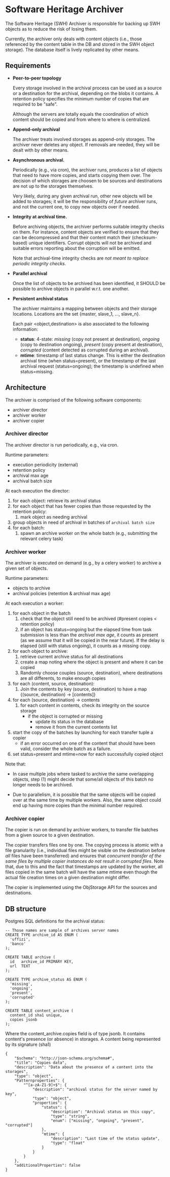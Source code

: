 Software Heritage Archiver
==========================

The Software Heritage (SWH) Archiver is responsible for backing up SWH objects
as to reduce the risk of losing them.

Currently, the archiver only deals with content objects (i.e., those referenced
by the content table in the DB and stored in the SWH object storage). The
database itself is lively replicated by other means.


Requirements
------------

* **Peer-to-peer topology**

  Every storage involved in the archival process can be used as a source or a
  destination for the archival, depending on the blobs it contains. A
  retention policy specifies the minimum number of copies that are required
  to be "safe".

  Although the servers are totally equals the coordination of which content
  should be copied and from where to where is centralized.

* **Append-only archival**

  The archiver treats involved storages as append-only storages. The archiver
  never deletes any object. If removals are needed, they will be dealt with
  by other means.

* **Asynchronous archival.**

  Periodically (e.g., via cron), the archiver runs, produces a list of objects
  that need to have more copies, and starts copying them over. The decision of
  which storages are choosen to be sources and destinations are not up to the
  storages themselves.

  Very likely, during any given archival run, other new objects will be added
  to storages; it will be the responsibility of *future* archiver runs, and
  not the current one, to copy new objects over if needed.

* **Integrity at archival time.**

  Before archiving objects, the archiver performs suitable integrity checks on
  them. For instance, content objects are verified to ensure that they can be
  decompressed and that their content match their (checksum-based) unique
  identifiers. Corrupt objects will not be archived and suitable errors
  reporting about the corruption will be emitted.

  Note that archival-time integrity checks are *not meant to replace periodic
  integrity checks*.

* **Parallel archival**

  Once the list of objects to be archived has been identified, it SHOULD be
  possible to archive objects in parallel w.r.t. one another.

* **Persistent archival status**

  The archiver maintains a mapping between objects and their storage
  locations.  Locations are the set {master, slave_1, ..., slave_n}.

  Each pair <object,destination> is also associated to the following
  information:

  * **status**: 4-state: *missing* (copy not present at destination), *ongoing*
    (copy to destination ongoing), *present* (copy present at destination),
    *corrupted* (content detected as corrupted during an archival).
  * **mtime**: timestamp of last status change. This is either the destination
    archival time (when status=present), or the timestamp of the last archival
    request (status=ongoing); the timestamp is undefined when status=missing.


Architecture
------------

The archiver is comprised of the following software components:

* archiver director
* archiver worker
* archiver copier


### Archiver director

The archiver director is run periodically, e.g., via cron.

Runtime parameters:

* execution periodicity (external)
* retention policy
* archival max age
* archival batch size

At each execution the director:

1. for each object: retrieve its archival status
2. for each object that has fewer copies than those requested by the
   retention policy:
   1. mark object as needing archival
3. group objects in need of archival in batches of `archival batch size`
4. for each batch:
   1. spawn an archive worker on the whole batch (e.g., submitting the relevant
      celery task)


### Archiver worker

The archiver is executed on demand (e.g., by a celery worker) to archive a
given set of objects.

Runtime parameters:

* objects to archive
* archival policies (retention & archival max age)

At each execution a worker:

1. for each object in the batch
   1. check that the object still need to be archived
      (#present copies < retention policy)
   2. if an object has status=ongoing but the elapsed time from task
      submission is less than the *archival max age*, it counts as
      present (as we assume that it will be copied in the near
      future). If the delay is elapsed (still with status ongoing), it
      counts as a missing copy.
2. for each object to archive:
   1. retrieve current archive status for all destinations
   2. create a map noting where the object is present and where it can be copied
   3. Randomly choose couples (source, destination), where destinations are all
      differents, to make enough copies
3. for each (content, source, destination):
   1. Join the contents by key (source, destination) to have a map
      {(source, destination) -> [contents]}
4. for each (source, destination) -> contents
   1. for each content in contents, check its integrity on the source storage
      * if the object is corrupted or missing
        * update its status in the database
        * remove it from the current contents list
5. start the copy of the batches by launching for each transfer tuple a copier
      * if an error occurred on one of the content that should have been valid,
        consider the whole batch as a failure.
6. set status=present and mtime=now for each successfully copied object

Note that:

* In case multiple jobs where tasked to archive the same overlapping
  objects, step (1) might decide that some/all objects of this batch
  no longer needs to be archived.

* Due to parallelism, it is possible that the same objects will be
  copied over at the same time by multiple workers. Also, the same
  object could end up having more copies than the minimal number
  required.


### Archiver copier

The copier is run on demand by archiver workers, to transfer file batches from
a given source to a given destination.

The copier transfers files one by one. The copying process is atomic with a file
granularity (i.e., individual files might be visible on the destination before
*all* files have been transferred) and ensures that *concurrent transfer of the
same files by multiple copier instances do not result in corrupted files*. Note
that, due to this and the fact that timestamps are updated by the worker, all
files copied in the same batch will have the same mtime even though the actual
file creation times on a given destination might differ.

The copier is implemented using the ObjStorage API for the sources and
destinations.


DB structure
------------

Postgres SQL definitions for the archival status:

    -- Those names are sample of archives server names
    CREATE TYPE archive_id AS ENUM (
      'uffizi',
      'banco'
    );

    CREATE TABLE archive (
      id   archive_id PRIMARY KEY,
      url  TEXT
    );

    CREATE TYPE archive_status AS ENUM (
      'missing',
      'ongoing',
      'present',
      'corrupted'
    );

    CREATE TABLE content_archive (
      content_id sha1 unique,
      copies jsonb
    );


Where the content_archive.copies field is of type jsonb.
It contains content's presence (or absence) in storages.
A content being represented by its signature (sha1)

    {
        "$schema": "http://json-schema.org/schema#",
        "title": "Copies data",
        "description": "Data about the presence of a content into the storages",
        "type": "object",
        "Patternproperties": {
            "^[a-zA-Z1-9]+$": {
                "description": "archival status for the server named by key",
                "type": "object",
                "properties": {
                    "status": {
                        "description": "Archival status on this copy",
                        "type": "string",
                        "enum": ["missing", "ongoing", "present", "corrupted"]
                    },
                    "mtime": {
                        "description": "Last time of the status update",
                        "type": "float"
                    }
                }
            }
        },
        "additionalProperties": false
    }

